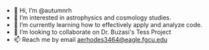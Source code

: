 - 👋 Hi, I’m @autumnrh
- 👀 I’m interested in astrophysics and cosmology studies. 
- 🌱 I’m currently learning how to effectively apply and analyze code. 
- 💞️ I’m looking to collaborate on Dr. Buzasi's Tess Project
- 📫 Reach me by email aerhodes3464@eagle.fgcu.edu

<!---
autumnrh/autumnrh is a ✨ special ✨ repository because its `README.md` (this file) appears on your GitHub profile.
You can click the Preview link to take a look at your changes.
--->
